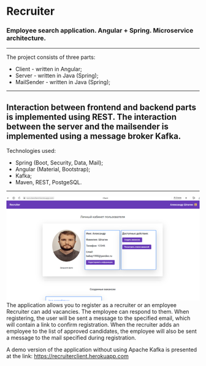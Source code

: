 # Recruiter
### Employee search application. Angular + Spring. Microservice architecture.
---
The project consists of three parts:
- Client - written in Angular;
- Server - written in Java (Spring);
- MailSender - written in Java (Spring);
---
Interaction between frontend and backend parts is implemented using REST.
The interaction between the server and the mailsender is implemented using a message broker Kafka.
---
Technologies used:
- Spring (Boot, Security, Data, Mail);
- Angular (Material, Bootstrap);
- Kafka;
- Maven, REST, PostgeSQL.
---
![ALT TEXT](https://github.com/babay1990/RepoForReadMe/blob/main/rec.png)
The application allows you to register as a recruiter or an employee Recruiter can add vacancies. The employee can respond to them. When registering, the user will be sent a message to the specified email, which will contain a link to confirm registration. When the recruiter adds an employee to the list of approved candidates, the employee will also be sent a message to the mail specified during registration.

A demo version of the application without using Apache Kafka is presented at the link:
https://recruiterclient.herokuapp.com
